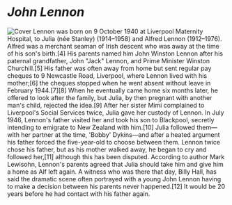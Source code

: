 # _**John Lennon**_
![Cover](/home/nassima/git_class/lennon.png)
Lennon was born on 9 October 1940 at Liverpool Maternity Hospital, to Julia (née Stanley) (1914–1958) and Alfred Lennon (1912–1976). Alfred was a merchant seaman of Irish descent who was away at the time of his son's birth.[4] His parents named him John Winston Lennon after his paternal grandfather, John "Jack" Lennon, and Prime Minister Winston Churchill.[5] His father was often away from home but sent regular pay cheques to 9 Newcastle Road, Liverpool, where Lennon lived with his mother;[6] the cheques stopped when he went absent without leave in February 1944.[7][8] When he eventually came home six months later, he offered to look after the family, but Julia, by then pregnant with another man's child, rejected the idea.[9] After her sister Mimi complained to Liverpool's Social Services twice, Julia gave her custody of Lennon. In July 1946, Lennon's father visited her and took his son to Blackpool, secretly intending to emigrate to New Zealand with him.[10] Julia followed them—with her partner at the time, 'Bobby' Dykins—and after a heated argument his father forced the five-year-old to choose between them. Lennon twice chose his father, but as his mother walked away, he began to cry and followed her,[11] although this has been disputed. According to author Mark Lewisohn, Lennon's parents agreed that Julia should take him and give him a home as Alf left again. A witness who was there that day, Billy Hall, has said the dramatic scene often portrayed with a young John Lennon having to make a decision between his parents never happened.[12] It would be 20 years before he had contact with his father again.

